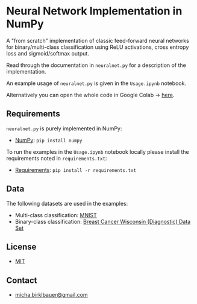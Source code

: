 # Neural Network Implementation in NumPy

A "from scratch" implementation of classic feed-forward neural networks for
binary/multi-class classification using ReLU activations, cross entropy loss and
sigmoid/softmax output.

Read through the documentation in `neuralnet.py` for a description of the
implementation.

An example usage of `neuralnet.py` is given in the `Usage.ipynb` notebook.

Alternatively you can open the whole code in Google Colab -> [here](https://colab.research.google.com/github/michabirklbauer/neuralnet/blob/master/neuralnet-colab.ipynb).

## Requirements

`neuralnet.py` is purely implemented in NumPy:
- [NumPy](https://numpy.org/): `pip install numpy`

To run the examples in the `Usage.ipynb` notebook locally please install the
requirements noted in `requirements.txt`:
- [Requirements](https://github.com/michabirklbauer/neuralnet/blob/master/requirements.txt): `pip install -r requirements.txt`

## Data

The following datasets are used in the examples:
- Multi-class classification: [MNIST](http://yann.lecun.com/exdb/mnist/index.html)
- Binary-class classification: [Breast Cancer Wisconsin (Diagnostic) Data Set](https://archive.ics.uci.edu/ml/datasets/Breast+Cancer+Wisconsin+%28Diagnostic%29)

## License

- [MIT](https://github.com/michabirklbauer/neuralnet/blob/master/LICENSE)

## Contact

- [micha.birklbauer@gmail.com](mailto:micha.birklbauer@gmail.com)
